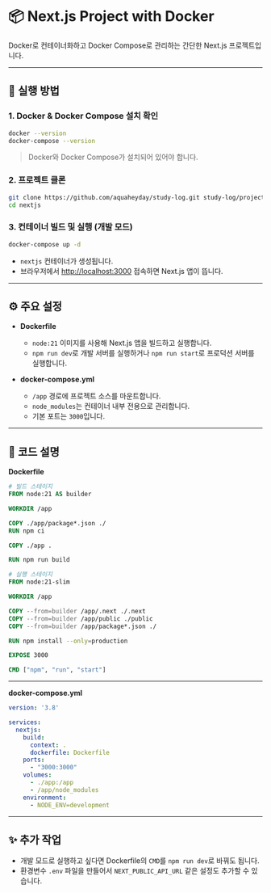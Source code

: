 # 📦 Next.js Project with Docker

Docker로 컨테이너화하고 Docker Compose로 관리하는 간단한 Next.js 프로젝트입니다.

---

## 🚀 실행 방법

### 1. Docker & Docker Compose 설치 확인

```bash
docker --version
docker-compose --version
```

> Docker와 Docker Compose가 설치되어 있어야 합니다.

### 2. 프로젝트 클론

```bash
git clone https://github.com/aquaheyday/study-log.git study-log/projects/docker/nextjs/
cd nextjs
```

### 3. 컨테이너 빌드 및 실행 (개발 모드)

```bash
docker-compose up -d
```

- `nextjs` 컨테이너가 생성됩니다.
- 브라우저에서 [http://localhost:3000](http://localhost:3000) 접속하면 Next.js 앱이 뜹니다.

---

## ⚙️ 주요 설정

- **Dockerfile**
  - `node:21` 이미지를 사용해 Next.js 앱을 빌드하고 실행합니다.
  - `npm run dev`로 개발 서버를 실행하거나 `npm run start`로 프로덕션 서버를 실행합니다.

- **docker-compose.yml**
  - `/app` 경로에 프로젝트 소스를 마운트합니다.
  - `node_modules`는 컨테이너 내부 전용으로 관리합니다.
  - 기본 포트는 `3000`입니다.

---

## 📄 코드 설명

**Dockerfile**

```Dockerfile
# 빌드 스테이지
FROM node:21 AS builder

WORKDIR /app

COPY ./app/package*.json ./
RUN npm ci

COPY ./app .

RUN npm run build

# 실행 스테이지
FROM node:21-slim

WORKDIR /app

COPY --from=builder /app/.next ./.next
COPY --from=builder /app/public ./public
COPY --from=builder /app/package*.json ./

RUN npm install --only=production

EXPOSE 3000

CMD ["npm", "run", "start"]
```

---

**docker-compose.yml**

```yaml
version: '3.8'

services:
  nextjs:
    build:
      context: .
      dockerfile: Dockerfile
    ports:
      - "3000:3000"
    volumes:
      - ./app:/app
      - /app/node_modules
    environment:
      - NODE_ENV=development
```

---

## ✨ 추가 작업

- 개발 모드로 실행하고 싶다면 Dockerfile의 `CMD`를 `npm run dev`로 바꿔도 됩니다.
- 환경변수 `.env` 파일을 만들어서 `NEXT_PUBLIC_API_URL` 같은 설정도 추가할 수 있습니다.

